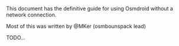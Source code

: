 This document has the definitive guide for using Osmdroid without a network connection.

Most of this was written by @MKer (osmbounspack lead)

TODO...